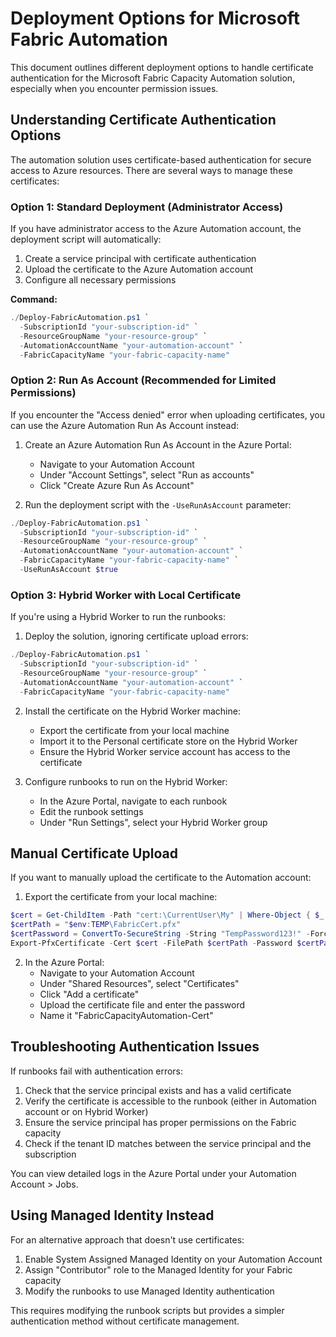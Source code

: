 # Deployment Options for Microsoft Fabric Automation

This document outlines different deployment options to handle certificate authentication for the Microsoft Fabric Capacity Automation solution, especially when you encounter permission issues.

## Understanding Certificate Authentication Options

The automation solution uses certificate-based authentication for secure access to Azure resources. There are several ways to manage these certificates:

### Option 1: Standard Deployment (Administrator Access)

If you have administrator access to the Azure Automation account, the deployment script will automatically:
1. Create a service principal with certificate authentication
2. Upload the certificate to the Azure Automation account
3. Configure all necessary permissions

**Command:**
```powershell
./Deploy-FabricAutomation.ps1 `
  -SubscriptionId "your-subscription-id" `
  -ResourceGroupName "your-resource-group" `
  -AutomationAccountName "your-automation-account" `
  -FabricCapacityName "your-fabric-capacity-name"
```

### Option 2: Run As Account (Recommended for Limited Permissions)

If you encounter the "Access denied" error when uploading certificates, you can use the Azure Automation Run As Account instead:

1. Create an Azure Automation Run As Account in the Azure Portal:
   - Navigate to your Automation Account
   - Under "Account Settings", select "Run as accounts"
   - Click "Create Azure Run As Account"

2. Run the deployment script with the `-UseRunAsAccount` parameter:
```powershell
./Deploy-FabricAutomation.ps1 `
  -SubscriptionId "your-subscription-id" `
  -ResourceGroupName "your-resource-group" `
  -AutomationAccountName "your-automation-account" `
  -FabricCapacityName "your-fabric-capacity-name" `
  -UseRunAsAccount $true
```

### Option 3: Hybrid Worker with Local Certificate

If you're using a Hybrid Worker to run the runbooks:

1. Deploy the solution, ignoring certificate upload errors:
```powershell
./Deploy-FabricAutomation.ps1 `
  -SubscriptionId "your-subscription-id" `
  -ResourceGroupName "your-resource-group" `
  -AutomationAccountName "your-automation-account" `
  -FabricCapacityName "your-fabric-capacity-name"
```

2. Install the certificate on the Hybrid Worker machine:
   - Export the certificate from your local machine
   - Import it to the Personal certificate store on the Hybrid Worker
   - Ensure the Hybrid Worker service account has access to the certificate

3. Configure runbooks to run on the Hybrid Worker:
   - In the Azure Portal, navigate to each runbook
   - Edit the runbook settings
   - Under "Run Settings", select your Hybrid Worker group

## Manual Certificate Upload

If you want to manually upload the certificate to the Automation account:

1. Export the certificate from your local machine:
```powershell
$cert = Get-ChildItem -Path "cert:\CurrentUser\My" | Where-Object { $_.Subject -like "*FabricCapacityAutomation*" }
$certPath = "$env:TEMP\FabricCert.pfx"
$certPassword = ConvertTo-SecureString -String "TempPassword123!" -Force -AsPlainText
Export-PfxCertificate -Cert $cert -FilePath $certPath -Password $certPassword
```

2. In the Azure Portal:
   - Navigate to your Automation Account
   - Under "Shared Resources", select "Certificates"
   - Click "Add a certificate"
   - Upload the certificate file and enter the password
   - Name it "FabricCapacityAutomation-Cert"

## Troubleshooting Authentication Issues

If runbooks fail with authentication errors:

1. Check that the service principal exists and has a valid certificate
2. Verify the certificate is accessible to the runbook (either in Automation account or on Hybrid Worker)
3. Ensure the service principal has proper permissions on the Fabric capacity
4. Check if the tenant ID matches between the service principal and the subscription

You can view detailed logs in the Azure Portal under your Automation Account > Jobs.

## Using Managed Identity Instead

For an alternative approach that doesn't use certificates:

1. Enable System Assigned Managed Identity on your Automation Account
2. Assign "Contributor" role to the Managed Identity for your Fabric capacity
3. Modify the runbooks to use Managed Identity authentication

This requires modifying the runbook scripts but provides a simpler authentication method without certificate management. 